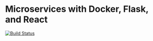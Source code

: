 # Microservices with Docker, Flask, and React

[![Build Status](https://travis-ci.org/amoto/flask_microservices.svg?branch=master)](https://travis-ci.org/amoto/flask_microservices)